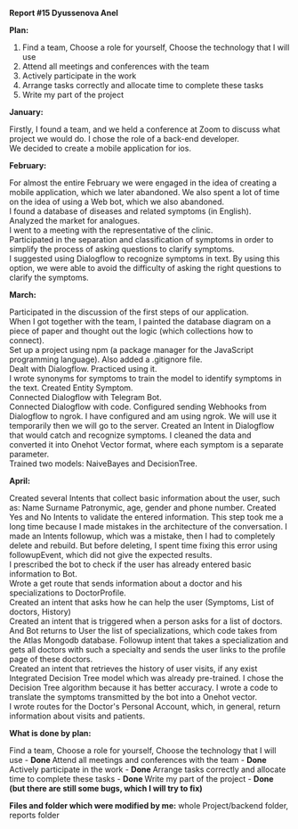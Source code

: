 <b>Report #15 Dyussenova Anel</b>



<b>Plan:</b>

1. Find a team, Choose a role for yourself, Choose the technology that I will use</br>  
2. Attend all meetings and conferences with the team </br>
3. Actively participate in the work </br>
4. Arrange tasks correctly and allocate time to complete these tasks </br>
5. Write my part of the project </br>



<b>January: </b>

Firstly, I found a team, and we held a conference at Zoom to discuss what project we would do. I chose the role of a back-end developer. </br>
We decided to create a mobile application for ios.</br>
 


<b>February: </b>

For almost the entire February we were engaged in the idea of creating a mobile application, which we later abandoned. We also spent a lot of time on the idea of using a Web bot, which we also abandoned.</br>
I found a database of diseases and related symptoms (in English). </br>
Analyzed the market for analogues. </br>
I went to a meeting with the representative of the clinic. </br>
Participated in the separation and classification of symptoms in order to simplify the process of asking questions to clarify symptoms. </br>
I suggested using Dialogflow to recognize symptoms in text. By using this option, we were able to avoid the difficulty of asking the right questions to clarify the symptoms. </br>



<b>March: </b>

Participated in the discussion of the first steps of our application.</br> 
When I got together with the team, I painted the database diagram on a piece of paper and thought out the logic (which collections how to connect). </br>
Set up a project using npm (a package manager for the JavaScript programming language). Also added a .gitignore file. </br>
Dealt with Dialogflow. Practiced using it. </br>
I wrote synonyms for symptoms to train the model to identify symptoms in the text. Created Entity Symptom.</br> 
Connected Dialogflow with Telegram Bot. </br>
Connected Dialogflow with code. Configured sending Webhooks from Dialogflow to ngrok. I have configured and am using ngrok. We will use it temporarily then we will go to the server. Created an Intent in Dialogflow that would catch and recognize symptoms. I cleaned the data and converted it into Onehot Vector format, where each symptom is a separate parameter. </br>
Trained two models: NaiveBayes and DecisionTree.</br>



<b>April: </b>

Created several Intents that collect basic information about the user, such as: Name Surname Patronymic, age, gender and phone number. Created Yes and No Intents to validate the entered information. This step took me a long time because I made mistakes in the architecture of the conversation. I made an Intents followup, which was a mistake, then I had to completely delete and rebuild. But before deleting, I spent time fixing this error using followupEvent, which did not give the expected results.</br> 
I prescribed the bot to check if the user has already entered basic information to Bot. </br>
Wrote a get route that sends information about a doctor and his specializations to DoctorProfile. </br>
Created an intent that asks how he can help the user (Symptoms, List of doctors, History) </br>
Created an intent that is triggered when a person asks for a list of doctors. And Bot returns to User the list of specializations, which code takes from the Atlas Mongodb database. Followup intent that takes a specialization and gets all doctors with such a specialty and sends the user links to the profile page of these doctors. </br>
Created an intent that retrieves the history of user visits, if any exist</br>
Integrated Decision Tree model which was already pre-trained. I chose the Decision Tree algorithm because it has better accuracy. I wrote a code to translate the symptoms transmitted by the bot into a Onehot vector. </br>
I wrote routes for the Doctor's Personal Account, which, in general, return information about visits and patients. </br>



<b>What is done by plan:</b>

Find a team, Choose a role for yourself, Choose the technology that I will use - <b>Done </b>
Attend all meetings and conferences with the team - <b>Done </b>
Actively participate in the work - <b>Done </b>
Arrange tasks correctly and allocate time to complete these tasks - <b>Done </b> 
Write my part of the project - <b>Done (but there are still some bugs, which I will try to fix) </b>


<b>Files and folder which were modified by me:</b> whole Project/backend folder, reports folder


